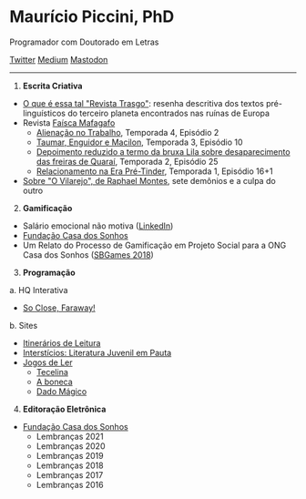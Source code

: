 # Maurício Piccini, PhD

Programador com Doutorado em Letras

[Twitter](http://twitter.com/mauriciopiccini) [Medium](https://mauriciopiccini.medium.com) [Mastodon](https://mastodon.social/@mauriciopiccini)

---

1. **Escrita Criativa**
- [O que é essa tal "Revista Trasgo"](https://mauriciopiccini.medium.com/o-que-é-essa-tal-revista-trasgo-resenha-descritiva-dos-textos-pré-linguísticos-do-terceiro-planeta-5ed60a9ae223): resenha descritiva dos textos pré- linguísticos do terceiro planeta encontrados nas ruínas de Europa
- Revista [Faísca Mafagafo](https://mafagaforevista.com.br)
  - [Alienação no Trabalho](https://mailchi.mp/mafagaforevista/faiscat4e02), Temporada 4, Episódio 2
  - [Taumar, Enguidor e Macilon](https://mailchi.mp/c834dfaf9c47/faiscat3e10), Temporada 3, Episódio 10
  - [Depoimento reduzido a termo da bruxa Lila sobre desaparecimento das freiras de Quaraí](https://mailchi.mp/f0d75c179a09/faiscat2e25), Temporada 2, Episódio 25
  - [Relacionamento na Era Pré-Tinder](https://mailchi.mp/mafagaforevista/faiscat5e16mais1), Temporada 1, Episódio 16+1
- [Sobre "O Vilarejo", de Raphael Montes](http://mauriciopiccini.medium.com/sobre-o-vilarejo-de-raphael-montes-sete-demonios-e-a-culpa-do-outro-8fad4c7f975d), sete demônios e a culpa do outro
2. **Gamificação**
- Salário emocional não motiva ([LinkedIn](https://www.linkedin.com/pulse/salário-emocional-não-motiva-maurício-piccini/))
- [Fundação Casa dos Sonhos](http://fundacaocasadossonhos.com)
- Um Relato do Processo de Gamificação em Projeto Social para a ONG Casa dos Sonhos ([SBGames 2018](https://www.sbgames.org/sbgames2018/files/papers/EducacaoShort/188272.pdf))
3. **Programação**

a. HQ Interativa

- [So Close, Faraway!](https://augustopaim.com.br/pt/hq-reportagem-so-close-faraway/)

b. Sites

- [Itinerários de Leitura](http://itinerariosdeleitura.com.br)
- [Interstícios: Literatura Juvenil em Pauta](http://literaturajuvenilempauta)
- [Jogos de Ler](http://jogosdeler.com.br)
  - [Tecelina](http://jogosdeler.com.br/tecelina)
  - [A boneca](http://jogosdeler.com.br/aboneca)
  - [Dado Mágico](http://jogosdeler.com.br/dadomagico)
4. **Editoração Eletrônica**
- [Fundação Casa dos Sonhos](https://fundacaocasadossonhos.com)
  - Lembranças 2021
  - Lembranças 2020
  - Lembranças 2019
  - Lembranças 2018
  - Lembranças 2017
  - Lembranças 2016


